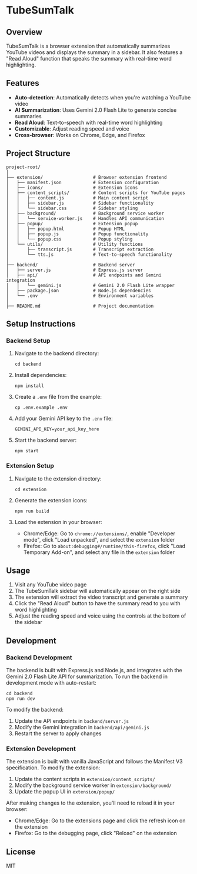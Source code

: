 # TubeSumTalk

## Overview

TubeSumTalk is a browser extension that automatically summarizes YouTube videos and displays the summary in a sidebar. It also features a "Read Aloud" function that speaks the summary with real-time word highlighting.

## Features

-   **Auto-detection**: Automatically detects when you're watching a YouTube video
-   **AI Summarization**: Uses Gemini 2.0 Flash Lite to generate concise summaries
-   **Read Aloud**: Text-to-speech with real-time word highlighting
-   **Customizable**: Adjust reading speed and voice
-   **Cross-browser**: Works on Chrome, Edge, and Firefox

## Project Structure

```
project-root/
│
├── extension/                   # Browser extension frontend
│   ├── manifest.json            # Extension configuration
│   ├── icons/                   # Extension icons
│   ├── content_scripts/         # Content scripts for YouTube pages
│   │   ├── content.js           # Main content script
│   │   ├── sidebar.js           # Sidebar functionality
│   │   └── sidebar.css          # Sidebar styling
│   ├── background/              # Background service worker
│   │   └── service-worker.js    # Handles API communication
│   ├── popup/                   # Extension popup
│   │   ├── popup.html           # Popup HTML
│   │   ├── popup.js             # Popup functionality
│   │   └── popup.css            # Popup styling
│   └── utils/                   # Utility functions
│       ├── transcript.js        # Transcript extraction
│       └── tts.js               # Text-to-speech functionality
│
├── backend/                     # Backend server
│   ├── server.js                # Express.js server
│   ├── api/                     # API endpoints and Gemini integration
│   │   └── gemini.js            # Gemini 2.0 Flash Lite wrapper
│   ├── package.json             # Node.js dependencies
│   └── .env                     # Environment variables
│
├── README.md                    # Project documentation
```

## Setup Instructions

### Backend Setup

1. Navigate to the backend directory:

    ```
    cd backend
    ```

2. Install dependencies:

    ```
    npm install
    ```

3. Create a `.env` file from the example:

    ```
    cp .env.example .env
    ```

4. Add your Gemini API key to the `.env` file:

    ```
    GEMINI_API_KEY=your_api_key_here
    ```

5. Start the backend server:
    ```
    npm start
    ```

### Extension Setup

1. Navigate to the extension directory:

    ```
    cd extension
    ```

2. Generate the extension icons:

    ```
    npm run build
    ```

3. Load the extension in your browser:
    - Chrome/Edge: Go to `chrome://extensions/`, enable "Developer mode", click "Load unpacked", and select the `extension` folder
    - Firefox: Go to `about:debugging#/runtime/this-firefox`, click "Load Temporary Add-on", and select any file in the `extension` folder

## Usage

1. Visit any YouTube video page
2. The TubeSumTalk sidebar will automatically appear on the right side
3. The extension will extract the video transcript and generate a summary
4. Click the "Read Aloud" button to have the summary read to you with word highlighting
5. Adjust the reading speed and voice using the controls at the bottom of the sidebar

## Development

### Backend Development

The backend is built with Express.js and Node.js, and integrates with the Gemini 2.0 Flash Lite API for summarization. To run the backend in development mode with auto-restart:

```
cd backend
npm run dev
```

To modify the backend:

1. Update the API endpoints in `backend/server.js`
2. Modify the Gemini integration in `backend/api/gemini.js`
3. Restart the server to apply changes

### Extension Development

The extension is built with vanilla JavaScript and follows the Manifest V3 specification. To modify the extension:

1. Update the content scripts in `extension/content_scripts/`
2. Modify the background service worker in `extension/background/`
3. Update the popup UI in `extension/popup/`

After making changes to the extension, you'll need to reload it in your browser:

-   Chrome/Edge: Go to the extensions page and click the refresh icon on the extension
-   Firefox: Go to the debugging page, click "Reload" on the extension

## License

MIT
